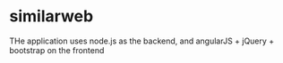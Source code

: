 similarweb
==========

THe application uses node.js as the backend, and angularJS + jQuery + bootstrap on the frontend
